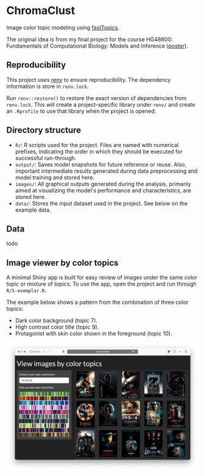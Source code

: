 # ChromaClust

Image color topic modeling using
[fastTopics](https://github.com/stephenslab/fastTopics).

The original idea is from my final project for the course
HG48600: Fundamentals of Computational Biology: Models and Inference
([poster](https://nanx.me/posters/chromaclust-poster-hg48600.pdf)).

## Reproducibility

This project uses [renv](https://rstudio.github.io/renv/) to ensure reproducibility. The dependency information is store in `renv.lock`.

Run `renv::restore()` to restore the exact version of dependencies
from `renv.lock`. This will create a project-specific library under
`renv/` and create an `.Rprofile` to use that library when the project
is opened.

## Directory structure

- `R/`: R scripts used for the project. Files are named with numerical
  prefixes, indicating the order in which they should be executed for
  successful run-through.
- `output/`: Saves model snapshots for future reference or reuse.
  Also, important intermediate results generated during data
  preprocessing and model training and stored here.
- `images/`: All graphical outputs generated during the analysis,
  primarily aimed at visualizing the model's performance and
  characteristics, are stored here.
- `data/`: Stores the input dataset used in the project.
  See below on the example data.

## Data

todo

## Image viewer by color topics

A minimal Shiny app is built for easy review of images under
the same color topic or mixture of topics.
To use the app, open the project and run through `R/5-exemplar.R`.

The example below shows a pattern from the combination of
three color topics:

- Dark color background (topic 7).
- High contrast color title (topic 9).
- Protagonist with skin color shown in the foreground (topic 10).

![Shiny app for viewing images by color topics.](images/exemplar.png)
